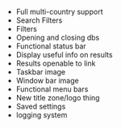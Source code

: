 * Full multi-country support
* Search Filters
* Filters
* Opening and closing dbs
* Functional status bar
* Display useful info on results
* Results openable to link
* Taskbar image
* Window bar image
* Functional menu bars
* New title zone/logo thing
* Saved settings
* logging system
